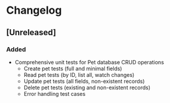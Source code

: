 # Changelog

## [Unreleased]

### Added

- Comprehensive unit tests for Pet database CRUD operations
  - Create pet tests (full and minimal fields)
  - Read pet tests (by ID, list all, watch changes)
  - Update pet tests (all fields, non-existent records)
  - Delete pet tests (existing and non-existent records)
  - Error handling test cases
